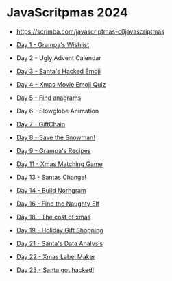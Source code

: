 # JavaScritpmas 2024

- https://scrimba.com/javascriptmas-c0javascriptmas

- [Day 1 - Grampa's Wishlist](./day-01/README.md)
- Day 2 - Ugly Advent Calendar
- [Day 3 - Santa's Hacked Emoji](./day-03/README.md)
- [Day 4 - Xmas Movie Emoji Quiz](./day-04/README.md)
- [Day 5 - Find anagrams](./day-05/README.md)
- Day 6 - Slowglobe Animation
- [Day 7 - GiftChain](./day-07/README.md)
- [Day 8 - Save the Snowman!](./day-07/README.md)
- [Day 9 - Grampa's Recipes](./day-09/README.md)
- [Day 11 - Xmas Matching Game](./day-13/README.md)
- [Day 13 - Santas Change!](./day-13/README.md)
- [Day 14 - Build Norhgram](./day-14/)
- [Day 16 - Find the Naughty Elf](./day-16/README.md)
- [Day 18 - The cost of xmas](./day-18/README.md)
- [Day 19 - Holiday Gift Shopping](./day-19/README.md)
- [Day 21 - Santa's Data Analysis ](./day-21/README.md)
- [Day 22 - Xmas Label Maker](./day-22/README.md)
- [Day 23 - Santa got hacked!](./day-23/README.md)
